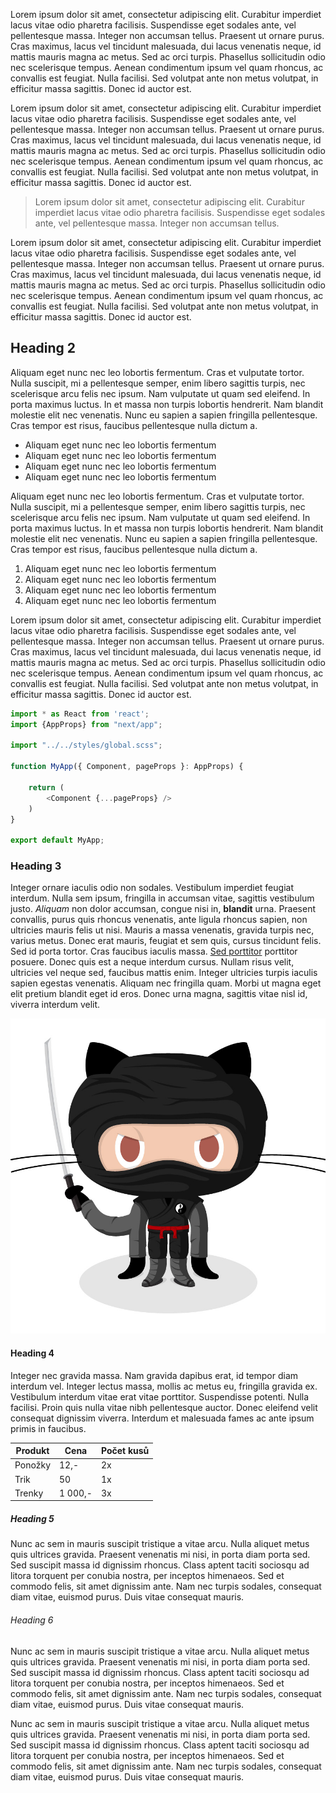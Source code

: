 Lorem ipsum dolor sit amet, consectetur adipiscing elit. Curabitur imperdiet lacus vitae odio pharetra facilisis. Suspendisse eget sodales ante, vel pellentesque massa. Integer non accumsan tellus. Praesent ut ornare purus. Cras maximus, lacus vel tincidunt malesuada, dui lacus venenatis neque, id mattis mauris magna ac metus. Sed ac orci turpis. Phasellus sollicitudin odio nec scelerisque tempus. Aenean condimentum ipsum vel quam rhoncus, ac convallis est feugiat. Nulla facilisi. Sed volutpat ante non metus volutpat, in efficitur massa sagittis. Donec id auctor est.

<!-- Preview -->

Lorem ipsum dolor sit amet, consectetur adipiscing elit. Curabitur imperdiet lacus vitae odio pharetra facilisis. Suspendisse eget sodales ante, vel pellentesque massa. Integer non accumsan tellus. Praesent ut ornare purus. Cras maximus, lacus vel tincidunt malesuada, dui lacus venenatis neque, id mattis mauris magna ac metus. Sed ac orci turpis. Phasellus sollicitudin odio nec scelerisque tempus. Aenean condimentum ipsum vel quam rhoncus, ac convallis est feugiat. Nulla facilisi. Sed volutpat ante non metus volutpat, in efficitur massa sagittis. Donec id auctor est.

> Lorem ipsum dolor sit amet, consectetur adipiscing elit. Curabitur imperdiet lacus vitae odio pharetra facilisis. Suspendisse eget sodales ante, vel pellentesque massa. Integer non accumsan tellus. 

Lorem ipsum dolor sit amet, consectetur adipiscing elit. Curabitur imperdiet lacus vitae odio pharetra facilisis. Suspendisse eget sodales ante, vel pellentesque massa. Integer non accumsan tellus. Praesent ut ornare purus. Cras maximus, lacus vel tincidunt malesuada, dui lacus venenatis neque, id mattis mauris magna ac metus. Sed ac orci turpis. Phasellus sollicitudin odio nec scelerisque tempus. Aenean condimentum ipsum vel quam rhoncus, ac convallis est feugiat. Nulla facilisi. Sed volutpat ante non metus volutpat, in efficitur massa sagittis. Donec id auctor est.

## Heading 2

Aliquam eget nunc nec leo lobortis fermentum. Cras et vulputate tortor. Nulla suscipit, mi a pellentesque semper, enim libero sagittis turpis, nec scelerisque arcu felis nec ipsum. Nam vulputate ut quam sed eleifend. In porta maximus luctus. In et massa non turpis lobortis hendrerit. Nam blandit molestie elit nec venenatis. Nunc eu sapien a sapien fringilla pellentesque. Cras tempor est risus, faucibus pellentesque nulla dictum a.

* Aliquam eget nunc nec leo lobortis fermentum 
* Aliquam eget nunc nec leo lobortis fermentum
* Aliquam eget nunc nec leo lobortis fermentum
* Aliquam eget nunc nec leo lobortis fermentum

Aliquam eget nunc nec leo lobortis fermentum. Cras et vulputate tortor. Nulla suscipit, mi a pellentesque semper, enim libero sagittis turpis, nec scelerisque arcu felis nec ipsum. Nam vulputate ut quam sed eleifend. In porta maximus luctus. In et massa non turpis lobortis hendrerit. Nam blandit molestie elit nec venenatis. Nunc eu sapien a sapien fringilla pellentesque. Cras tempor est risus, faucibus pellentesque nulla dictum a.

1. Aliquam eget nunc nec leo lobortis fermentum
2. Aliquam eget nunc nec leo lobortis fermentum
3. Aliquam eget nunc nec leo lobortis fermentum
4. Aliquam eget nunc nec leo lobortis fermentum

Lorem ipsum dolor sit amet, consectetur adipiscing elit. Curabitur imperdiet lacus vitae odio pharetra facilisis. Suspendisse eget sodales ante, vel pellentesque massa. Integer non accumsan tellus. Praesent ut ornare purus. Cras maximus, lacus vel tincidunt malesuada, dui lacus venenatis neque, id mattis mauris magna ac metus. Sed ac orci turpis. Phasellus sollicitudin odio nec scelerisque tempus. Aenean condimentum ipsum vel quam rhoncus, ac convallis est feugiat. Nulla facilisi. Sed volutpat ante non metus volutpat, in efficitur massa sagittis. Donec id auctor est.

```typescript
import * as React from 'react';
import {AppProps} from "next/app";

import "../../styles/global.scss";

function MyApp({ Component, pageProps }: AppProps) {

    return (
        <Component {...pageProps} />
    )
}

export default MyApp;
```

### Heading 3

Integer ornare iaculis odio non sodales. Vestibulum imperdiet feugiat interdum. Nulla sem ipsum, fringilla in accumsan vitae, sagittis vestibulum justo. *Aliquam* non dolor accumsan, congue nisi in, **blandit** urna. Praesent convallis, purus quis rhoncus venenatis, ante ligula rhoncus sapien, non ultricies mauris felis ut nisi. Mauris a massa venenatis, gravida turpis nec, varius metus. Donec erat mauris, feugiat et sem quis, cursus tincidunt felis. Sed id porta tortor. Cras faucibus iaculis massa. [Sed porttitor](https://google.com) porttitor posuere. Donec quis est a neque interdum cursus. Nullam risus velit, ultricies vel neque sed, faucibus mattis enim. Integer ultricies turpis iaculis sapien egestas venenatis. Aliquam nec fringilla quam. Morbi ut magna eget elit pretium blandit eget id eros. Donec urna magna, sagittis vitae nisl id, viverra interdum velit.

![Obrázek](assets/dojocat.jpg)

#### Heading 4

Integer nec gravida massa. Nam gravida dapibus erat, id tempor diam interdum vel. Integer lectus massa, mollis ac metus eu, fringilla gravida ex. Vestibulum interdum vitae erat vitae porttitor. Suspendisse potenti. Nulla facilisi. Proin quis nulla vitae nibh pellentesque auctor. Donec eleifend velit consequat dignissim viverra. Interdum et malesuada fames ac ante ipsum primis in faucibus.

| Produkt | Cena    | Počet kusů |
| ------- | ------- | ---------- |
| Ponožky | 12,-    | 2x         |
| Trik    | 50      | 1x         |
| Trenky  | 1 000,- | 3x         |

##### Heading 5

Nunc ac sem in mauris suscipit tristique a vitae arcu. Nulla aliquet metus quis ultrices gravida. Praesent venenatis mi nisi, in porta diam porta sed. Sed suscipit massa id dignissim rhoncus. Class aptent taciti sociosqu ad litora torquent per conubia nostra, per inceptos himenaeos. Sed et commodo felis, sit amet dignissim ante. Nam nec turpis sodales, consequat diam vitae, euismod purus. Duis vitae consequat mauris.

###### Heading 6

Nunc ac sem in mauris suscipit tristique a vitae arcu. Nulla aliquet metus quis ultrices gravida. Praesent venenatis mi nisi, in porta diam porta sed. Sed suscipit massa id dignissim rhoncus. Class aptent taciti sociosqu ad litora torquent per conubia nostra, per inceptos himenaeos. Sed et commodo felis, sit amet dignissim ante. Nam nec turpis sodales, consequat diam vitae, euismod purus. Duis vitae consequat mauris.

Nunc ac sem in mauris suscipit tristique a vitae arcu. Nulla aliquet metus quis ultrices gravida. Praesent venenatis mi nisi, in porta diam porta sed. Sed suscipit massa id dignissim rhoncus. Class aptent taciti sociosqu ad litora torquent per conubia nostra, per inceptos himenaeos. Sed et commodo felis, sit amet dignissim ante. Nam nec turpis sodales, consequat diam vitae, euismod purus. Duis vitae consequat mauris.

###### 
